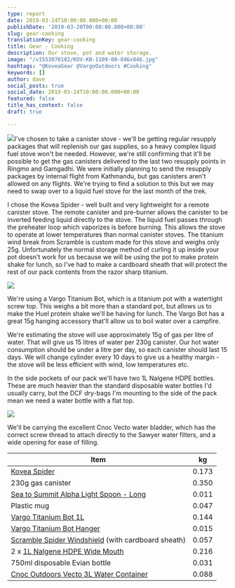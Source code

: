 ```yaml
---
type: report
date: 2019-03-24T10:00:00.000+00:00
publishDate: '2019-03-20T00:00:00.000+00:00'
slug: gear-cooking
translationKey: gear-cooking
title: Gear - Cooking
description: Our stove, pot and water storage.
image: "/v1553070182/KOV-KB-1109-00-846x846.jpg"
hashtags: "@KoveaGear @VargoOutdoors #Cooking"
keywords: []
author: dave
social_posts: true
social_date: 2019-03-24T10:00:00.000+00:00
featured: false
title_has_context: false
draft: true

---
```

![](https://res.cloudinary.com/wildernessprime/image/upload/w_800,dpr_auto/v1553070182/KOV-KB-1109-00-846x846.jpg)I've chosen to take a canister stove - we'll be getting regular resupply packages that will replenish our gas supplies, so a heavy complex liquid fuel stove won't be needed. However, we're still confirming that it'll be possible to get the gas canisters delivered to the last two resupply points in Ringmo and Gamgadhi. We were initially planning to send the resupply packages by internal flight from Kathmandu, but gas canisters aren't allowed on any flights. We're trying to find a solution to this but we may need to swap over to a liquid fuel stove for the last month of the trek.

I chose the Kovea Spider - well built and very lightweight for a remote canister stove. The remote canister and pre-burner allows the canister to be inverted feeding liquid directly to the stove. The liquid fuel passes through the preheater loop which vaporizes is before burning. This allows the stove to operate at lower temperatures than normal canister stoves. The titanium wind break from Scramble is custom made for this stove and weighs only 25g. Unfortunately the normal storage method of curling it up inside your pot doesn't work for us because we will be using the pot to make protein shake for lunch, so I've had to make a cardboard sheath that will protect the rest of our pack contents from the razor sharp titanium.

![](https://res.cloudinary.com/wildernessprime/image/upload/w_800,dpr_auto/v1553070706/titanium-bot.jpg)

We're using a Vargo Titanium Bot, which is a titanium pot with a watertight screw top. This weighs a bit more than a standard pot, but allows us to make the Huel protein shake we'll be having for lunch. The Vargo Bot has a great 15g hanging accessory that'll allow us to boil water over a campfire.

We're estimating the stove will use approximately 15g of gas per litre of water. That will give us 15 litres of water per 230g canister. Our hot water consumption should be under a litre per day, so each canister should last 15 days. We will change cylinder every 10 days to give us a healthy margin - the stove will be less efficient with wind, low temperatures etc.

In the side pockets of our pack we'll have two 1L Nalgene HDPE bottles. These are much heavier than the standard disposable water bottles I'd usually carry, but the DCF dry-bags I'm mounting to the side of the pack mean we need a water bottle with a flat top.

![](https://res.cloudinary.com/wildernessprime/image/upload/w_800,dpr_auto/v1553070803/3L2018vectofrontsq_1200x.jpg)

We'll be carrying the excellent Cnoc Vecto water bladder, which has the correct screw thread to attach directly to the Sawyer water filters, and a wide opening for ease of filling.

<div class="tableizer-container"> <table class="tableizer-table"> <thead><tr class="tableizer-firstrow"><th>Item</th><th>kg</th></tr></thead><tbody> <tr><td><a href="[http://kovea.com/product/spider/](http://kovea.com/product/spider/ "http://kovea.com/product/spider/")" target="_blank">Kovea Spider</a></td><td>0.173</td></tr> <tr><td>230g gas canister</td><td>0.350</td></tr> <tr><td><a href="[https://seatosummit.com/product/alphalight-long-handled-spoon/](https://seatosummit.com/product/alphalight-long-handled-spoon/ "https://seatosummit.com/product/alphalight-long-handled-spoon/")" target="_blank">Sea to Summit Alpha Light Spoon - Long</a></td><td>0.011</td></tr> <tr><td>Plastic mug</td><td>0.047</td></tr> <tr><td><a href="[https://www.vargooutdoors.com/titanium-bot-bottle-pot.html](https://www.vargooutdoors.com/titanium-bot-bottle-pot.html "https://www.vargooutdoors.com/titanium-bot-bottle-pot.html")" target="_blank">Vargo Titanium Bot 1L</a></td><td>0.144</td></tr> <tr><td><a href="[https://www.vargooutdoors.com/titanium-bot-hanger.html](https://www.vargooutdoors.com/titanium-bot-hanger.html "https://www.vargooutdoors.com/titanium-bot-hanger.html")" target="_blank">Vargo Titanium Bot Hanger</a></td><td>0.015</td></tr> <tr><td><a href="[https://giantpygmy.net/shop/index.php?id_product=41&controller=product](https://giantpygmy.net/shop/index.php?id_product=41&controller=product "https://giantpygmy.net/shop/index.php?id_product=41&controller=product")" target="_blank">Scramble Spider Windshield</a> (with cardboard sheath)</td><td>0.057</td></tr> <tr><td>2 x <a href="[https://www.nalgene.com/product/2179-0032/](https://www.nalgene.com/product/2179-0032/ "https://www.nalgene.com/product/2179-0032/")" target="_blank">1L Nalgene HDPE Wide Mouth</a></td><td>0.216</td></tr> <tr><td>750ml disposable Evian bottle</td><td>0.031</td></tr> <tr><td><a href="[https://cnocoutdoors.com/products/2019-vecto-3l-28mm](https://cnocoutdoors.com/products/2019-vecto-3l-28mm "https://cnocoutdoors.com/products/2019-vecto-3l-28mm")" target="_blank">Cnoc Outdoors Vecto 3L Water Container</a></td><td>0.088</td></tr> </tbody></table> </div>